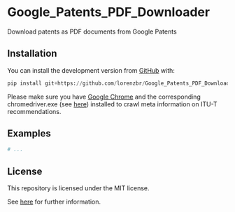 # Google_Patents_PDF_Downloader

Download patents as PDF documents from Google Patents


## Installation

You can install the development version from [GitHub](https://github.com/) with:

``` python
pip install git+https://github.com/lorenzbr/Google_Patents_PDF_Downloader.git
```

Please make sure you have [Google Chrome](https://www.google.com/chrome/) and the corresponding chromedriver.exe (see [here](https://chromedriver.chromium.org/downloads)) installed to crawl meta information on ITU-T recommendations.


## Examples

```python
# ...
```

## License

This repository is licensed under the MIT license.

See [here](https://github.com/lorenzbr/Google_Patents_PDF_Downloader/blob/master/LICENSE) for further information.